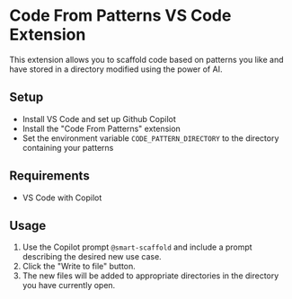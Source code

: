 # Code From Patterns VS Code Extension

This extension allows you to scaffold code based on patterns you like and have stored in a directory modified using
the power of AI.

## Setup

- Install VS Code and set up Github Copilot
- Install the "Code From Patterns" extension
- Set the environment variable `CODE_PATTERN_DIRECTORY` to the directory containing your patterns

## Requirements

- VS Code with Copilot

## Usage

1. Use the Copilot prompt `@smart-scaffold` and include a prompt describing the desired new use case.
2. Click the "Write to file" button.
3. The new files will be added to appropriate directories in the directory you have currently open.
